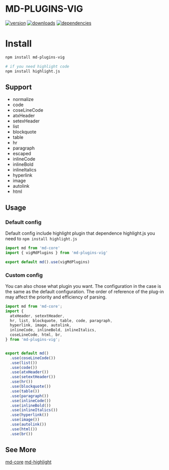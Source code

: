 # MD-PLUGINS-VIG

[![version](https://img.shields.io/npm/v/md-plugins-vig.svg?style=flat-square)](https://www.npmjs.com/package/md-plugins-vig)
[![downloads](https://img.shields.io/npm/dm/md-plugins-vig.svg?style=flat-square)](https://www.npmjs.com/package/md-plugins-vig)
[![dependencies](https://img.shields.io/david/Val-istar-Guo/md-plugins-vig.svg?style=flat-square)](https://www.npmjs.com/package/md-plugins-vig)


# Install

```bash
npm install md-plugins-vig

# if you need highlight code
npm install highlight.js
```

## Support

* normalize
* code
* coseLineCode
* atxHeader
* setexHeader
* list
* blockquote
* table
* hr
* paragraph
* escaped
* inlineCode
* inlineBold
* inlineItalics
* hyperlink
* image
* autolink
* html

## Usage

### Default config

Default config include highlight plugin that dependence highlight.js
you need to ```npm install highlight.js```

```javascript
import md from 'md-core'
import { vigMdPlugins } from 'md-plugins-vig'

export default md().use(vigMdPlugins)
```


### Custom config

You can also chose what plugin you want.
The configuration in the case is the same as the default configuration.
The order of reference of the plug-in may affect the priority and efficiency of parsing.


```javascript
import md from 'md-core';
import {
  atxHeader, setextHeader,
  hr, list, blockquote, table, code, paragraph,
  hyperlink, image, autolink,
  inlineCode, inlineBold, inlineItalics,
  coseLineCode, html, br,
} from 'md-plugins-vig';


export default md()
  .use(coseLineCode())
  .use(list())
  .use(code())
  .use(atxHeader())
  .use(setextHeader())
  .use(hr())
  .use(blockquote())
  .use(table())
  .use(paragraph())
  .use(inlineCode())
  .use(inlineBold())
  .use(inlineItalics())
  .use(hyperlink())
  .use(image())
  .use(autolink())
  .use(html())
  .use(br())
```


## See More
[md-core](https://github.com/Val-istar-Guo/md-core)
[md-highlight](https://github.com/Val-istar-Guo/md-plugins-highlight)
